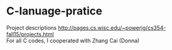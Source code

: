 # C-lanuage-pratice
Project descriptions
http://pages.cs.wisc.edu/~powerjg/cs354-fall15/projects.html  
For all C codes, I cooperated with Zhang Cai (Donna)
